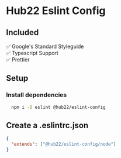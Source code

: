 # Hub22 Eslint Config

## Included

✅ Google's Standard Styleguide<br>
✅ Typescript Support<br>
✅ Prettier

## Setup

### Install dependencies

```bash
  npm i -D eslint @hub22/eslint-config
```

## Create a .eslintrc.json
```json
{
  "extends": ["@hub22/eslint-config/node"]
}
```